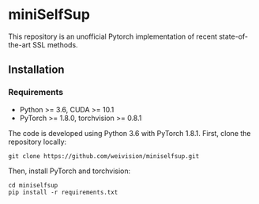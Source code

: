 # miniSelfSup
This repository is an unofficial Pytorch implementation of recent state-of-the-art SSL methods.


## Installation

### Requirements
- Python >= 3.6, CUDA >= 10.1
- PyTorch >= 1.8.0, torchvision >= 0.8.1



The code is developed using Python 3.6 with PyTorch 1.8.1.
First, clone the repository locally:
```shell
git clone https://github.com/weivision/miniselfsup.git
```
Then, install PyTorch and torchvision:
```shell
cd miniselfsup
pip install -r requirements.txt
```

